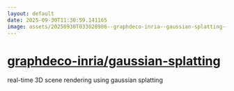 ```yaml
---
layout: default
date: 2025-09-30T11:30:59.141165
image: assets/20250930T033028986--graphdeco-inria--gaussian-splatting--20250930T033635379--cropped.png
---
```


# [graphdeco-inria/gaussian-splatting](https://github.com/graphdeco-inria/gaussian-splatting)

real-time 3D scene rendering using gaussian splatting
